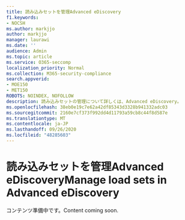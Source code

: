 ```yaml
---
title: 読み込みセットを管理Advanced eDiscovery
f1.keywords:
- NOCSH
ms.author: markjjo
author: markjjo
manager: laurawi
ms.date: ''
audience: Admin
ms.topic: article
ms.service: O365-seccomp
localization_priority: Normal
ms.collection: M365-security-compliance
search.appverid:
- MOE150
- MET150
ROBOTS: NOINDEX, NOFOLLOW
description: 読み込みセットの管理について詳しくは、Advanced eDiscovery。
ms.openlocfilehash: 38eb0e19c7e62a42df85343d3328b941332adc03
ms.sourcegitcommit: 2160e7cf373f992dd4d11793a59cb8c44f8d587e
ms.translationtype: MT
ms.contentlocale: ja-JP
ms.lasthandoff: 09/26/2020
ms.locfileid: "48285603"
---
```

# <a name="manage-load-sets-in-advanced-ediscovery"></a><span data-ttu-id="392ab-103">読み込みセットを管理Advanced eDiscovery</span><span class="sxs-lookup"><span data-stu-id="392ab-103">Manage load sets in Advanced eDiscovery</span></span>

<span data-ttu-id="392ab-104">コンテンツ準備中です。</span><span class="sxs-lookup"><span data-stu-id="392ab-104">Content coming soon.</span></span>
